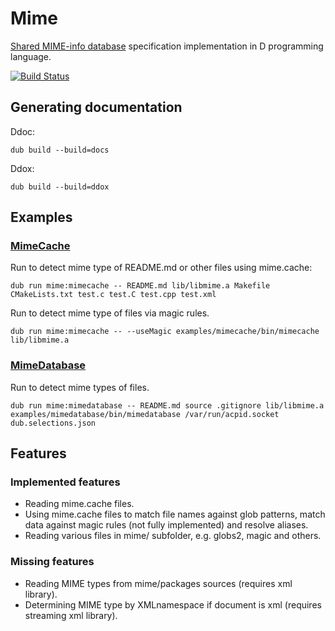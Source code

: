 # Mime

[Shared MIME-info database](http://standards.freedesktop.org/shared-mime-info-spec/shared-mime-info-spec-latest.html) specification implementation in D programming language.

[![Build Status](https://travis-ci.org/MyLittleRobo/mime.svg?branch=master)](https://travis-ci.org/MyLittleRobo/mime)

## Generating documentation

Ddoc:

    dub build --build=docs
    
Ddox:

    dub build --build=ddox

## Examples

### [MimeCache](examples/mimecache/source/app.d)

Run to detect mime type of README.md or other files using mime.cache:

    dub run mime:mimecache -- README.md lib/libmime.a Makefile CMakeLists.txt test.c test.C test.cpp test.xml

Run to detect mime type of files via magic rules.
    
    dub run mime:mimecache -- --useMagic examples/mimecache/bin/mimecache lib/libmime.a

    
### [MimeDatabase](examples/mimedatabase/source/app.d)

Run to detect mime types of files.

    dub run mime:mimedatabase -- README.md source .gitignore lib/libmime.a examples/mimedatabase/bin/mimedatabase /var/run/acpid.socket dub.selections.json
    
## Features

### Implemented features

* Reading mime.cache files.
* Using mime.cache files to match file names against glob patterns, match data against magic rules (not fully implemented) and resolve aliases.
* Reading various files in mime/ subfolder, e.g. globs2, magic and others.

### Missing features

* Reading MIME types from mime/packages sources (requires xml library).
* Determining MIME type by XMLnamespace if document is xml (requires streaming xml library).

